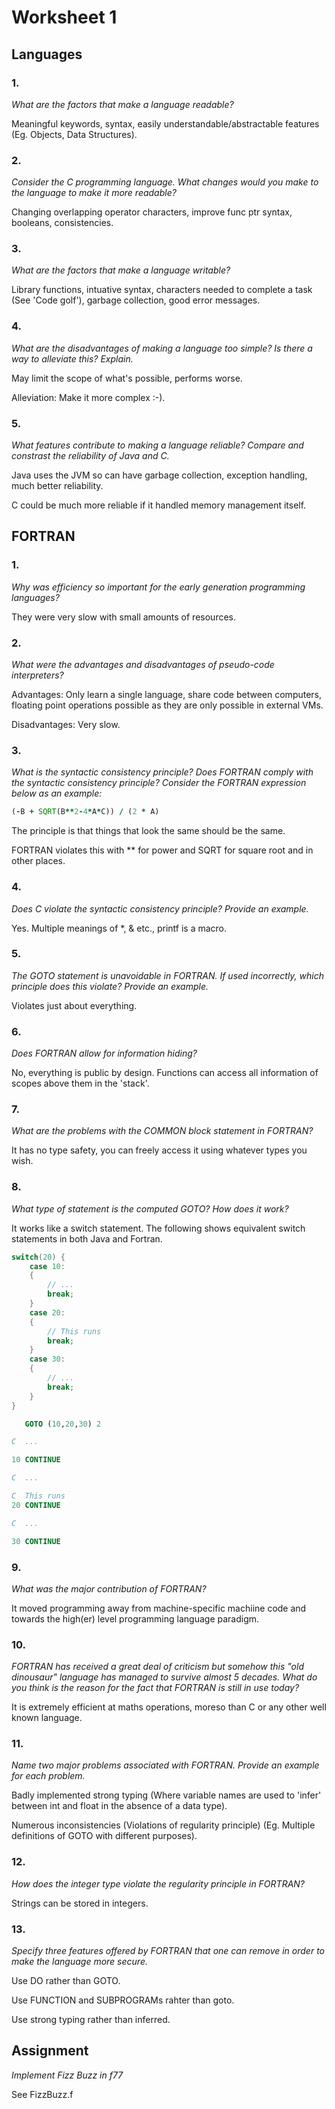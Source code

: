 # Worksheet 1

## Languages

### 1.

*What are the factors that make a language readable?*

Meaningful keywords, syntax, easily understandable/abstractable features (Eg.
Objects, Data Structures).

### 2.

*Consider the C programming language. What changes would you make to the
language to make it more readable?*

Changing overlapping operator characters, improve func ptr syntax, booleans,
consistencies.

### 3.

*What are the factors that make a language writable?*

Library functions, intuative syntax, characters needed to complete a task
(See 'Code golf'), garbage collection, good error messages.

### 4.

*What are the disadvantages of making a language too simple? Is there a way to
alleviate this? Explain.*

May limit the scope of what's possible, performs worse.

Alleviation: Make it more complex :-).

### 5.

*What features contribute to making a language reliable? Compare and constrast
the reliability of Java and C.*

Java uses the JVM so can have garbage collection, exception handling, much
better reliability.

C could be much more reliable if it handled memory management itself.

## FORTRAN

### 1.

*Why was efficiency so important for the early generation programming
languages?*

They were very slow with small amounts of resources.

### 2.

*What were the advantages and disadvantages of pseudo-code interpreters?*

Advantages: Only learn a single language, share code between computers,
floating point operations possible as they are only possible in external
VMs.

Disadvantages: Very slow.

### 3.

*What is the syntactic consistency principle? Does FORTRAN comply with the
syntactic consistency principle? Consider the FORTRAN expression below as an
example:*

```fortran
(-B + SQRT(B**2-4*A*C)) / (2 * A)
```

The principle is that things that look the same should be the same.

FORTRAN violates this with ** for power and SQRT for square root and in other
places.

### 4.

*Does C violate the syntactic consistency principle? Provide an example.*

Yes. Multiple meanings of *, & etc., printf is a macro.

### 5.

*The GOTO statement is unavoidable in FORTRAN. If used incorrectly, which
principle does this violate? Provide an example.*

Violates just about everything.

### 6.

*Does FORTRAN allow for information hiding?*

No, everything is public by design. Functions can access all information of
scopes above them in the 'stack'.

### 7.

*What are the problems with the COMMON block statement in FORTRAN?*

It has no type safety, you can freely access it using whatever types you
wish.

### 8.

*What type of statement is the computed GOTO? How does it work?*

It works like a switch statement. The following shows equivalent switch
statements in both Java and Fortran.

```java
switch(20) {
    case 10:
    {
        // ...
        break;
    }
    case 20:
    {
        // This runs
        break;
    }
    case 30:
    {
        // ...
        break;
    }
}
```

```fortran
   GOTO (10,20,30) 2

C  ...

10 CONTINUE

C  ...

C  This runs
20 CONTINUE

C  ...

30 CONTINUE
```

### 9.

*What was the major contribution of FORTRAN?*

It moved programming away from machine-specific machiine code and towards
the high(er) level programming language paradigm.

### 10.

*FORTRAN has received a great deal of criticism but somehow this "old
dinousaur" language has managed to survive almost 5 decades. What do you
think is the reason for the fact that FORTRAN is still in use today?*

It is extremely efficient at maths operations, moreso than C or any other
well known language.

### 11.

*Name two major problems associated with FORTRAN. Provide an example for
each problem.*

Badly implemented strong typing (Where variable names are used to 'infer'
between int and float in the absence of a data type).

Numerous inconsistencies (Violations of regularity principle) (Eg. Multiple
definitions of GOTO with different purposes).

### 12.

*How does the integer type violate the regularity principle in FORTRAN?*

Strings can be stored in integers.

### 13.

*Specify three features offered by FORTRAN that one can remove in order to
make the language more secure.*


Use DO rather than GOTO.

Use FUNCTION and SUBPROGRAMs rahter than goto.

Use strong typing rather than inferred.

## Assignment

*Implement Fizz Buzz in f77*

See FizzBuzz.f

